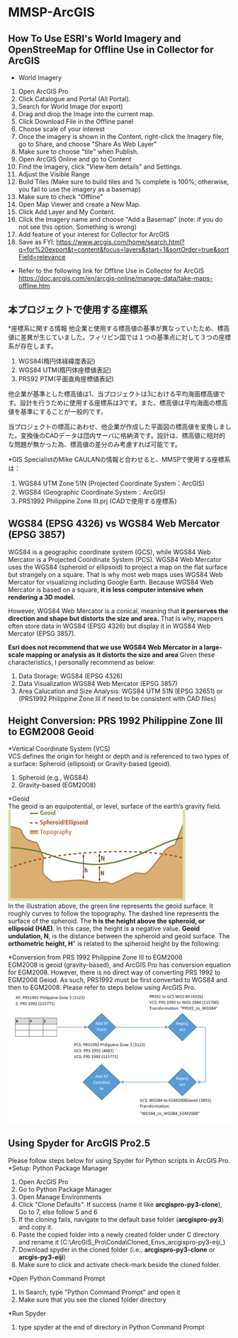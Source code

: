 # MMSP-ArcGIS


## How To Use ESRI's World Imagery and OpenStreeMap for Offline Use in Collector for ArcGIS

* World Imagery
1. Open ArcGIS Pro
2. Click Catalogue and Portal (All Portal).
3. Search for World Image (for export)
4. Drag and drop the Image into the current map.
5. Click Download File in the Offline panel
6. Choose scale of your interest
7. Once the imagery is shown in the Content, right-click the Imagery file, go to Share, and choose "Share As Web Layer"
8. Make sure to choose "tile" when Publish.
9. Open ArcGIS Online and go to Content
10. Find the Imagery, click "View item details" and Settings.
11. Adjust the Visible Range
12. Build Tiles (Make sure to build tiles and % complete is 100%; otherwise, you fail to use the imagery as a basemap)
13. Make sure to check "Offline"
14. Open Map Viewer and create a New Map.
15. Click Add Layer and My Content.
16. Click the Imagery name and choose "Add a Basemap" (note: if you do not see this option. Something is wrong)
17. Add feature of your interest for Collector for ArcGIS
18. Save as
FYI: https://www.arcgis.com/home/search.html?q=for%20export&t=content&focus=layers&start=1&sortOrder=true&sortField=relevance

* Refer to the following link for Offline Use in Collector for ArcGIS
https://doc.arcgis.com/en/arcgis-online/manage-data/take-maps-offline.htm

## 本プロジェクトで使用する座標系
*座標系に関する情報
他企業と使用する標高値の基準が異なっていたため、標高値に差異が生じていました。フィリピン国では１つの基準点に対して３つの座標系が存在します。
1. WGS84(楕円体経緯度表記)
2. WGS84 UTM(楕円体座標値表記)
3. PRS92 PTM(平面直角座標値表記)

他企業が基準とした標高値は1、当プロジェクトは3における平均海面標高値です。設計を行うために使用する座標系は3です。また、標高値は平均海面の標高値を基準にすることが一般的です。

当プロジェクトの標高にあわせ、他企業が作成した平面図の標高値を変換しました。変換後のCADデータは団内サーバに格納済です。設計は、標高値に相対的な問題が無かった為、標高値の差分のみ考慮すれば可能です。

*GIS SpecialistのMike CAULANの情報と合わせると、MMSPで使用する座標系は：
1. WGS84 UTM Zone 51N (Projected Coordinate System：ArcGIS)
2. WGS84 (Geographic Coordinate System：ArcGIS)
3. PRS1992 Philippine Zone III.prj (CADで使用する座標系)

## WGS84 (EPSG 4326) vs WGS84 Web Mercator (EPSG 3857)
WGS84 is a geographic coordinate system (GCS), while WGS84 Web Mercator is a Projected Coordinate System (PCS). WGS84 Web Mercator uses the WGS84 (spheroid or ellipsoid) to project a map on the flat surface but strangely on a square. That is why most web maps uses WGS84 Web Mercator for visualizing including Google Earth. Because WGS84 Web Mercator is based on a square, **it is less computer intensive when rendering a 3D model.**

However, WGS84 Web Mercator is a conical, meaning that **it perserves the direction and shape but distorts the size and area.** That is why, mappers often store data in WGS84 (EPSG 4326) but display it in WGS84 Web Mercator (EPSG 3857).

**Esri does not recommend that we use WGS84 Web Mercator in a large-scale mapping or analysis as it distorts the size and area** Given these characteristics, I personally recommend as below:

1. Data Storage: WGS84 (EPSG 4326)
2. Data Visualization WGS84 Web Mercator (EPSG 3857)
3. Area Calucation and Size Analysis: WGS84 UTM 51N (EPSG 32651) or (PRS1992 Philippine Zone III if need to be consistent with CAD files)


## Height Conversion: PRS 1992 Philippine Zone III to EGM2008 Geoid
*Vertical Coordinate System (VCS)  
VCS defines the origin for height or depth and is referenced to two types of a surface: Spheroid (ellipsoid) or Gravity-based (geoid).
1. Spheroid (e.g., WGS84)
2. Gravity-based (EGM2008)

*Geoid  
The geoid is an equipotential, or level, surface of the earth’s gravity field.
![Geoid](https://github.com/EijiGorilla/MMSP-ArcGIS/blob/master/Geoid%20Height.gif)  
In the illustration above, the green line represents the geoid surface. It roughly curves to follow the topography. The dashed line represents the surface of the spheroid. The **h is the height above the spheroid, or ellipsoid (HAE)**. In this case, the height is a negative value. **Geoid undulation, N**, is the distance between the spheroid and geoid surface. The **orthometric height, H**" is related to the spheroid height by the following:

*Conversion from PRS 1992 Philippine Zone III to EGM2008    
EGM2008 is geoid (gravity-based), and ArcGIS Pro has conversion equation for EGM2008. However, there is no direct way of converting PRS 1992 to EGM2008 Geiod. As such, PRS1992 must be first converted to WGS84 and then to EGM2008. Please refer to steps below using ArcGIS Pro.  
![Conversion Figure](https://github.com/EijiGorilla/MMSP-ArcGIS/blob/master/Illustration%20of%20VCS%20PRS92%20to%20EGM2008Geoid.png)  

## Using Spyder for ArcGIS Pro2.5
Please follow steps below for using Spyder for Python scripts in ArcGIS Pro.  
*Setup: Python Package Manager  
1. Open ArcGIS Pro
2. Go to Python Package Manager
3. Open Manage Environments
4. Click "Clone Defaults". If success (name it like **arcgispro-py3-clone**), Go to 7, else follow 5 and 6
5. If the cloning fails, navigate to the default base folder (**arcgispro-py3**) and copy it.
6. Paste the copied folder into a newly created folder under C directory and rename it (C:\ArcGIS_Pro\Conda\Cloned_Envs\_arcgispro-py3-eiji_)
7. Download spyder in the cloned folder (i.e., **arcgispro-py3-clone** or **arcgis-py3-eiji**)
8. Make sure to click and activate check-mark beside the cloned folder.

*Open Python Command Prompt
1. In Search, type "Python Command Prompt" and open it
2. Make sure that you see the cloned folder directory

*Run Spyder
1. type spyder at the end of directory in Python Command Prompt
